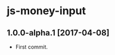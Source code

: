 js-money-input
==============

1.0.0-alpha.1 [2017-04-08]
------------------------

- First commit.
